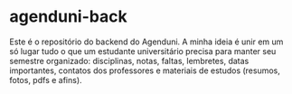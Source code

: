 # agenduni-back

Este é o repositório do backend do Agenduni. A minha ideia é unir em um só lugar tudo o que um estudante universitário precisa para manter seu semestre organizado: disciplinas, notas, faltas, lembretes, datas importantes, contatos dos professores e materiais de estudos (resumos, fotos, pdfs e afins).
